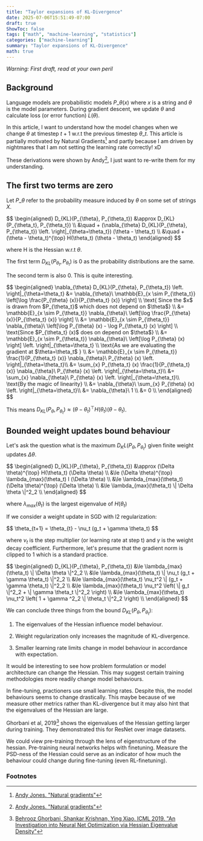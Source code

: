 ```yaml
---
title: "Taylor expansions of KL-Divergence"
date: 2025-07-06T15:51:49-07:00
draft: true
ShowToc: false
tags: ["math", "machine-learning", "statistics"]
categories: ["machine-learning"]
summary: "Taylor expansions of KL-Divergence"
math: true
---
```


*Warning: First draft, read at your own peril*

## Background

Language models are probabilistic models $P\_{\theta}(x)$ where $x$ is a string and $\theta$ is the model parameters. During gradient descent, we update $\theta$ and calculate loss (or error function) $L(\theta)$. 

In this article, I want to understand how the model changes when we change $\theta$ at timestep $t+1$ w.r.t the previous timestep $\theta\_t$. This article is partially motivated by Natural Gradients[^1] and partly because I am driven by nightmares that I am not setting the learning rate correctly! xD

These derivations were shown by Andy[^1], I just want to re-write them for my understanding. 

## The first two terms are zero

Let $P\_{\theta}$ refer to the probability measure induced by $\theta$ on some set of strings $X$.

<div>
$$
\begin{aligned}
D_{KL}(P_{\theta}, P_{\theta_t}) &\approx D_{KL}(P_{\theta_t}, P_{\theta_t}) \\
&\quad + (\nabla_{\theta} D_{KL}(P_{\theta}, P_{\theta_t}) \left. \right|_{\theta=\theta_t}) (\theta - \theta_t) \\
&\quad + (\theta - \theta_t)^{\top} H(\theta_t) (\theta - \theta_t)
\end{aligned}
$$
</div>

where H is the Hessian w.r.t $\theta$.

The first term $D_{KL}(P_{\theta_t}, P_{\theta_t})$ is $0$ as the probability distributions are the same. 

The second term is also $0$. This is quite interesting.  

<div>
$$
\begin{aligned}
\nabla_{\theta} D_{KL}(P_{\theta}, P_{\theta_t}) \left. \right|_{\theta=\theta_t} &= \nabla_{\theta}\ \mathbb{E}_{x \sim P_{\theta_t}} \left[\log \frac{P_{\theta} (x)}{P_{\theta_t} (x)} \right] \\
\text{ Since the $x$ is drawn from $P_{\theta_t}$ which does not depend on $\theta$} \\
&= \mathbb{E}_{x \sim P_{\theta_t}} \nabla_{\theta}\ \left[\log \frac{P_{\theta} (x)}{P_{\theta_t} (x)} \right] \\
&= \mathbb{E}_{x \sim P_{\theta_t}} \nabla_{\theta}\ \left[\log P_{\theta} (x) - \log P_{\theta_t} (x) \right] \\
\text{Since $P_{\theta_t} (x)$ does on depend on $\theta$} \\
&= \mathbb{E}_{x \sim P_{\theta_t}} \nabla_{\theta}\ \left[\log P_{\theta} (x) \right] \left. \right|_{\theta=\theta_t} \\ 
\text{As we are evaluating the gradient at $\theta=\theta_t$ } \\
&= \mathbb{E}_{x \sim P_{\theta_t}} \frac{1}{P_{\theta_t} (x)} \nabla_{\theta}\ P_{\theta} (x) \left. \right|_{\theta=\theta_t}\\
&= \sum_{x} P_{\theta_t} (x) \frac{1}{P_{\theta_t} (x)} \nabla_{\theta}\ P_{\theta} (x) \left. \right|_{\theta=\theta_t}\\
&= \sum_{x} \nabla_{\theta}\ P_{\theta} (x) \left. \right|_{\theta=\theta_t}\\
\text{By the magic of linearity} \\
&= \nabla_{\theta}\ \sum_{x} P_{\theta} (x) \left. \right|_{\theta=\theta_t}\\
&= \nabla_{\theta}\ 1 \\
&= 0 \\
\end{aligned}
$$
</div>

This means $D_{KL}(P_{\theta}, P_{\theta_t}) \approx (\theta - \theta_t)^{\top} H(\theta_t) (\theta - \theta_t)$.

## Bounded weight updates bound behaviour

Let's ask the question what is the maximum $D_KL(P_{\theta}, P_{\theta_t})$ given finite weight updates $\Delta \theta$. 

<div>
$$
\begin{aligned}
D_{KL}(P_{\theta}, P_{\theta_t}) &\approx (\Delta \theta)^{\top} H(\theta_t) (\Delta \theta) \\
&\le (\Delta \theta)^{\top} \lambda_{max}(\theta_t) I (\Delta \theta) \\
&\le \lambda_{max}(\theta_t) (\Delta \theta)^{\top} (\Delta \theta) \\
&\le \lambda_{max}(\theta_t) \| \Delta \theta \|^2_2 \\
\end{aligned}
$$
</div>

where $\lambda_{max}(\theta_t)$ is the largest eigenvalue of $H(\theta_t)$

If we consider a weight update in SGD with l2 regularization:

<div>
$$
\theta_{t+1} = \theta_{t} - \nu_t (g_t + \gamma \theta_t)
$$
</div>

where $\nu_t$ is the step multiplier (or learning rate at step t) and $\gamma$ is the weight decay coefficient. Furthermore, let's presume that the gradient norm is clipped to 1 which is a standard practice. 

<div>
$$
\begin{aligned}
D_{KL}(P_{\theta}, P_{\theta_t}) &\le \lambda_{max}(\theta_t) \| \Delta \theta \|^2_2 \\
&\le \lambda_{max}(\theta_t) \| \nu_t (g_t + \gamma \theta_t) \|^2_2 \\
&\le \lambda_{max}(\theta_t) \nu_t^2 \| (g_t + \gamma \theta_t) \|^2_2 \\
&\le \lambda_{max}(\theta_t) \nu_t^2 \left( \| g_t \|^2_2 + \| \gamma \theta_t \|^2_2 \right) \\
&\le \lambda_{max}(\theta_t) \nu_t^2 \left( 1 + \gamma ^2_2 \| \theta_t \|^2_2 \right) \\
\end{aligned}
$$
</div>

We can conclude three things from the bound $D_{KL}(P_{\theta}, P_{\theta_t})$:

1. The eigenvalues of the Hessian influence model behaviour. 

2. Weight regularization only increases the magnitude of KL-divergence. 

3. Smaller learning rate limits change in model behaviour in accordance with expectation. 


It would be interesting to see how problem formulation or model architecture can change the Hessian. This may suggest certain training methodologies more readily change model behaviours. 

In fine-tuning, practioners use small learning rates. Despite this, the model behaviours seems to change drastically. This maybe because of we measure other metrics rather than KL-divergence but it may also hint that the eigenvalues of the Hessian are large. 

Ghorbani et al, 2019[^2] shows the eigenvalues of the Hessian getting larger during training. They demonstrated this for ResNet over image datasets. 

We could view pre-training through the lens of eigenstructure of the hessian. Pre-training neural networks helps with finetuning. Measure the PSD-ness of the Hessian could serve as an indicator of how much the behaviour could change during fine-tuning (even RL-finetuning). 

### Footnotes

[^1]: [Andy Jones. "Natural gradients"](https://andrewcharlesjones.github.io/journal/natural-gradients.html)

[^2]: [Behrooz Ghorbani, Shankar Krishnan, Ying Xiao. ICML 2019. "An Investigation into Neural Net Optimization via Hessian Eigenvalue Density"](https://proceedings.mlr.press/v97/ghorbani19b.html)
